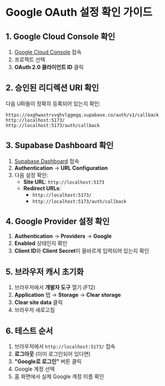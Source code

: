 # Google OAuth 설정 확인 가이드

## 1. Google Cloud Console 확인
1. [Google Cloud Console](https://console.cloud.google.com/apis/credentials) 접속
2. 프로젝트 선택
3. **OAuth 2.0 클라이언트 ID** 클릭

## 2. 승인된 리디렉션 URI 확인
다음 URI들이 정확히 등록되어 있는지 확인:

```
https://oxghwastrvvqhvlggmgq.supabase.co/auth/v1/callback
http://localhost:5173/
http://localhost:5173/auth/callback
```

## 3. Supabase Dashboard 확인
1. [Supabase Dashboard](https://supabase.com/dashboard/project/oxghwastrvvqhvlggmgq) 접속
2. **Authentication** → **URL Configuration**
3. 다음 설정 확인:
   - **Site URL**: `http://localhost:5173`
   - **Redirect URLs**: 
     - `http://localhost:5173/`
     - `http://localhost:5173/auth/callback`

## 4. Google Provider 설정 확인
1. **Authentication** → **Providers** → **Google**
2. **Enabled** 상태인지 확인
3. **Client ID**와 **Client Secret**이 올바르게 입력되어 있는지 확인

## 5. 브라우저 캐시 초기화
1. 브라우저에서 **개발자 도구** 열기 (F12)
2. **Application** 탭 → **Storage** → **Clear storage**
3. **Clear site data** 클릭
4. 브라우저 새로고침

## 6. 테스트 순서
1. 브라우저에서 `http://localhost:5173/` 접속
2. **로그아웃** (이미 로그인되어 있다면)
3. **"Google로 로그인"** 버튼 클릭
4. Google 계정 선택
5. 홈 화면에서 실제 Google 계정 이름 확인 